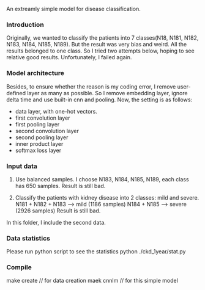 An extreamly simple model for disease classification.

### Introduction
  Originally, we wanted to classify the patients into 7 classes(N18, N181, N182, N183, N184, N185, N189).
  But the result was very bias and weird. All the results belonged to one class.
  So I tried two attempts below, hoping to see relative good results. Unfortunately, I failed again.

### Model architecture
  Besides, to ensure whether the reason is my coding error, I remove user-defined layer as many as possible.
  So I remove embedding layer, ignore delta time and use built-in cnn and pooling.
  Now, the setting is as follows:
  * data layer, with one-hot vectors.
  * first convolution layer
  * first pooling layer
  * second convolution layer
  * second pooling layer
  * inner product layer
  * softmax loss layer

### Input data
  1. Use balanced samples.
  I choose N183, N184, N185, N189, each class has 650 samples.
  Result is still bad.

  2. Classify the patients with kidney disease into 2 classes: mild and severe. 
  N181 + N182 + N183 --> mild (1186 samples)
  N184 + N185 --> severe (2926 samples)
  Result is still bad.

  In this folder, I include the second data.

### Data statistics
  Please run python script to see the statistics
  python ./ckd_1year/stat.py

### Compile
  make create // for data creation
  maek cnnlm  // for this simple model
